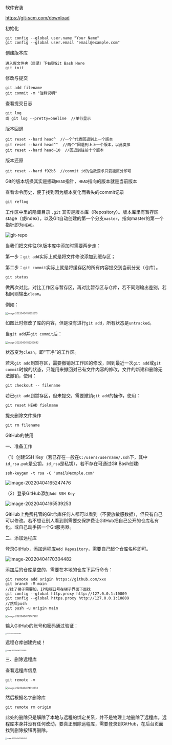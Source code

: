 软件安装

https://git-scm.com/download

初始化

```
git config --global user.name "Your Name"
git config --global user.email "email@example.com"
```

创建版本库

```
进入库文件夹（目录）下右键Git Bash Here
git init
```

修改与提交

```
git add filename
git commit -m "注释说明"
```

查看提交日志

```
git log
或 git log --pretty=oneline  //单行显示
```

版本回退

```
git reset --hard head^  //一个^代表回退到上一个版本
git reset --hard head^^  //两个^回退到上上一个版本，以此类推
git reset --hard head~10  //回退到往前十个版本
```

版本还原

```
git reset --hard f92b5  //commit id的位数要求只要能区分即可
```

Git的版本切换其实是挪动`HEAD`指针，`HEAD`指向的版本就是当前版本

查看命令历史，便于找到因为版本变化而丢失的commit记录

```
git reflog
```



工作区中里的隐藏目录 `.git` 其实是版本库（Repository）。版本库里有暂存区stage（或index），以及Git自动创建的第一个分支`master`，指向master的第一个指针即为`HEAD`。

![git-repo](E:\FLY\MyRepository\image\0)

当我们把文件往Git版本库中添加时需要两步走：

第一步：`git add`实际上就是将文件修改添加到缓存区；

第二步：`git commit`实际上就是将缓存区的所有内容提交到当前分支（仓库）。



```
git status
```

做两次对比，对比工作区与暂存区，再对比暂存区与仓库，若不同则输出差别，若相同则输出`clean`。

例如：

<img src="E:\FLY\MyRepository\image\1" alt="image-20220404151602310" style="zoom:50%;" />

如图此时修改了库的内容，但是没有进行`git add`，所有状态是`untracked`。

当`git add`并`git commit`后：

<img src="E:\FLY\MyRepository\image\2" alt="image-20220404152203642" style="zoom:50%;" />

状态变为`clean`，即“干净”的工作区。



若未`git add`到暂存区，需要撤销对工作区的修改，回到最近一次`git add`或`git commit`时候的状态，只能用来撤回对已有文件内容的修改，文件的新建和删除无法撤销，使用：

```
git checkout -- filename
```



若已`git add`到暂存区，但未提交，需要撤销`git add`的操作，使用：

```
git reset HEAD fielname
```



提交删除文件操作

```
git rm filename
```





GitHub的使用

一、准备工作

（1）创建SSH Key（若已存在一般在`C:/users/username/.ssh`下，其中`id_rsa.pub`是公钥，`id_rsa`是私钥），若不存在可通过Git Bash创建:

```
ssh-keygen -t rsa -C "umail@exmple.com"
```

![image-20220404165247476](E:\FLY\MyRepository\image\3)

（2）登录GitHub添加`Add SSH Key`

![image-20220404165539253](E:\FLY\MyRepository\image\4)

GitHub上免费托管的Git仓库任何人都可以看到（不要放敏感数据），但只有自己可以修改。若不想让别人看到则需要交保护费让GitHub把自己公开的仓库私有化。或自己动手搭一个Git服务器。

二、添加远程库

登录GitHub，添加远程库`Add Repository`，需要自己起个仓库名称即可。

![image-20220404170304482](E:\FLY\MyRepository\image\5)

添加后的仓库是空的，需要在本地的仓库下运行命令：

```
git remote add origin https://github.com/xxx
git branch -M main
//挂了梯子需要加，IP和端口号在梯子界面下面找
git config --global http.proxy http://127.0.0.1:10809
git config --global https.proxy http://127.0.0.1:10809
//然后push
git push -u origin main
```

<img src="E:\FLY\MyRepository\image\6" alt="image-20220404172147992" style="zoom: 50%;" />

输入GitHub的账号和密码通过验证：

<img src="E:\FLY\MyRepository\image\7" alt="image-20220404171413161" style="zoom: 25%;" />

远程仓库创建完成！

<img src="E:\FLY\MyRepository\image\8" alt="image-20220404172101825" style="zoom: 33%;" />

三、删除远程库

查看远程库信息

```
git remote -v
```

<img src="E:\FLY\MyRepository\image\9" alt="image-20220404174013233" style="zoom: 50%;" />

然后根据名字删除库

```
git remote rm origin
```

此处的删除只是解除了本地与远程的绑定关系，并不是物理上地删除了远程库。远程库本身并没有任何改动，要真正删除远程库，需要登录到GitHub，在后台页面找到删除按钮再删除。

<img src="E:\FLY\MyRepository\image\10" alt="image-20220404174604045" style="zoom: 33%;" />